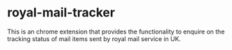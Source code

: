 # royal-mail-tracker
This is an chrome extension that provides the functionality to enquire on the tracking status of mail items sent by royal mail service in UK.
